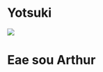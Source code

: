 # Yotsuki
![](https://i.pinimg.com/originals/4c/4b/c9/4c4bc9af912f572f83105594ff7a3498.gif)
# Eae sou Arthur
